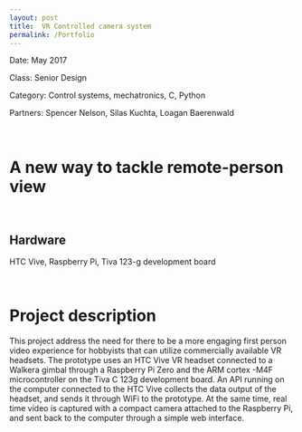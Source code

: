 ```yaml
---
layout: post
title:  VR Controlled camera system
permalink: /Portfolio
---
```

<!-- ![RPS](/img/callout.jpg){: .img-center} -->

   Date: May 2017

   Class: Senior Design

   Category: Control systems, mechatronics, C, Python

   Partners: Spencer Nelson, Silas Kuchta, Loagan Baerenwald


&nbsp;
&nbsp;

# A new way to tackle remote-person view


&nbsp;
&nbsp;

## Hardware
   HTC Vive, Raspberry Pi, Tiva 123-g development board


&nbsp;
&nbsp;

# Project description
<!-- ![RPS](/img/headset.jpg)
<!-- {: .img-center} -->

This project address the need for there to be a more engaging first person video experience for hobbyists
    that can utilize commercially available VR headsets. The prototype uses an HTC Vive VR headset connected
    to a Walkera gimbal through a Raspberry Pi Zero and the ARM cortex -M4F microcontroller on the Tiva C 123g
    development board. An API running on the computer connected to the HTC Vive collects the data output of the
    headset, and sends it through WiFi to the prototype. At the same time, real time video is captured with a compact
    camera attached to the Raspberry Pi, and sent back to the computer through a simple web interface.


<!--
&nbsp;
&nbsp;

[source](https://github.com/felix990302/Racket-Algorithms/blob/master/a11/RPS.rkt) -->
